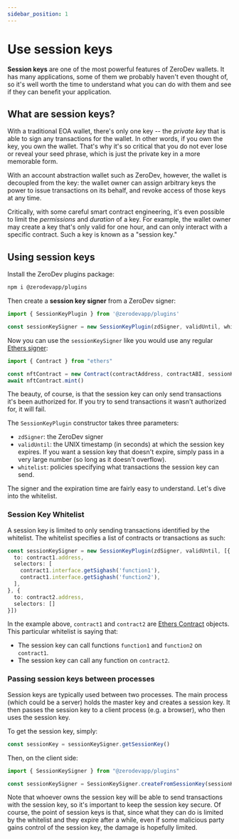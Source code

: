 ```yaml
---
sidebar_position: 1
---
```


# Use session keys

**Session keys** are one of the most powerful features of ZeroDev wallets.  It has many applications, some of them we probably haven't even thought of, so it's well worth the time to understand what you can do with them and see if they can benefit your application.

## What are session keys?

With a traditional EOA wallet, there's only one key -- the *private key* that is able to sign any transactions for the wallet.  In other words, if you own the key, you own the wallet.  That's why it's so critical that you do not ever lose or reveal your seed phrase, which is just the private key in a more memorable form.

With an account abstraction wallet such as ZeroDev, however, the wallet is decoupled from the key: the wallet owner can assign arbitrary keys the power to issue transactions on its behalf, and revoke access of those keys at any time.

Critically, with some careful smart contract engineering, it's even possible to limit the *permissions* and *duration* of a key.  For example, the wallet owner may create a key that's only valid for one hour, and can only interact with a specific contract.  Such a key is known as a "session key."

## Using session keys

Install the ZeroDev plugins package:

```bash
npm i @zerodevapp/plugins
```

Then create a **session key signer** from a ZeroDev signer:

```typescript
import { SessionKeyPlugin } from '@zerodevapp/plugins'

const sessionKeySigner = new SessionKeyPlugin(zdSigner, validUntil, whitelist)
```

Now you can use the `sessionKeySigner` like you would use any regular [Ethers signer](https://docs.ethers.org/v5/api/signer/):

```typescript
import { Contract } from "ethers"

const nftContract = new Contract(contractAddress, contractABI, sessionKeySigner)
await nftContract.mint()
```

The beauty, of course, is that the session key can only send transactions it's been authorized for.  If you try to send transactions it wasn't authorized for, it will fail.

The `SessionKeyPlugin` constructor takes three parameters:

- `zdSigner`: the ZeroDev signer
- `validUntil`: the UNIX timestamp (in seconds) at which the session key expires.  If you want a session key that doesn't expire, simply pass in a very large number (so long as it doesn't overflow).
- `whitelist`: policies specifying what transactions the session key can send.

The signer and the expiration time are fairly easy to understand.  Let's dive into the whitelist.

### Session Key Whitelist

A session key is limited to only sending transactions identified by the whitelist.  The whitelist specifies a list of contracts or transactions as such:

```typescript
const sessionKeySigner = new SessionKeyPlugin(zdSigner, validUntil, [{
  to: contract1.address,
  selectors: [
    contract1.interface.getSighash('function1'),
    contract1.interface.getSighash('function2'),
  ],
}, {
  to: contract2.address,
  selectors: []
}])
```

In the example above, `contract1` and `contract2` are [Ethers Contract](https://docs.ethers.org/v5/api/contract/contract/) objects.  This particular whitelist is saying that:

- The session key can call functions `function1` and `function2` on `contract1`.
- The session key can call any function on `contract2`.

### Passing session keys between processes

Session keys are typically used between two processes.  The main process (which could be a server) holds the master key and creates a session key.  It then passes the session key to a client process (e.g. a browser), who then uses the session key.

To get the session key, simply:

```typescript
const sessionKey = sessionKeySigner.getSessionKey()
```

Then, on the client side:

```typescript
import { SessionKeySigner } from "@zerodevapp/plugins"

const sessionKeySigner = SessionKeySigner.createFromSessionKey(sessionKey)
```

Note that whoever owns the session key will be able to send transactions with the session key, so it's important to keep the session key secure.  Of course, the point of session keys is that, since what they can do is limited by the whitelist and they expire after a while, even if some malicious party gains control of the session key, the damage is hopefully limited.